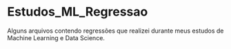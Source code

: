 # Estudos_ML_Regressao
Alguns arquivos contendo regressões que realizei durante meus estudos de Machine Learning e Data Science.
